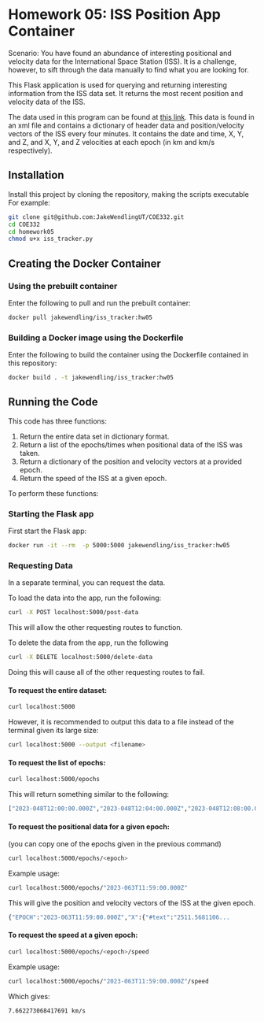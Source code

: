 # Homework 05: ISS Position App Container

Scenario: You have found an abundance of interesting positional and velocity data for the International Space Station (ISS). It is a challenge, however, to sift through the data manually to find what you are looking for. 

This Flask application is used for querying and returning interesting information from the ISS data set. It returns the most recent position and velocity data of the ISS.

The data used in this program can be found at [this link](https://spotthestation.nasa.gov/trajectory_data.cfm). This data is found in an xml file and contains a dictionary of header data and position/velocity vectors of the ISS every four minutes. It contains the date and time, X, Y, and Z, and X, Y, and Z velocities at each epoch (in km and km/s respectively).

## Installation

Install this project by cloning the repository, making the scripts executable
For example:

```bash
git clone git@github.com:JakeWendlingUT/COE332.git
cd COE332
cd homework05
chmod u+x iss_tracker.py
```

## Creating the Docker Container
### Using the prebuilt container
Enter the following to pull and run the prebuilt container:
```bash
docker pull jakewendling/iss_tracker:hw05
```
### Building a Docker image using the Dockerfile
Enter the following to build the container using the Dockerfile contained in this repository:
```bash
docker build . -t jakewendling/iss_tracker:hw05
```
## Running the Code

This code has three functions:
1. Return the entire data set in dictionary format.
2. Return a list of the epochs/times when positional data of the ISS was taken.
3. Return a dictionary of the position and velocity vectors at a provided epoch.
4. Return the speed of the ISS at a given epoch.

To perform these functions:

### Starting the Flask app
First start the Flask app:
```bash
docker run -it --rm  -p 5000:5000 jakewendling/iss_tracker:hw05
```

### Requesting Data
In a separate terminal, you can request the data.

To load the data into the app, run the following:
```bash
curl -X POST localhost:5000/post-data
```
This will allow the other requesting routes to function.

To delete the data from the app, run the following
```bash
curl -X DELETE localhost:5000/delete-data
```
Doing this will cause all of the other requesting routes to fail.

#### To request the entire dataset:
```bash
curl localhost:5000
```
However, it is recommended to output this data to a file instead of the terminal given its large size:
```bash
curl localhost:5000 --output <filename>
```
#### To request the list of epochs:
```bash
curl localhost:5000/epochs
```
This will return something similar to the following:
```bash
["2023-048T12:00:00.000Z","2023-048T12:04:00.000Z","2023-048T12:08:00.000Z",...
```
#### To request the positional data for a given epoch:
(you can copy one of the epochs given in the previous command)
```bash
curl localhost:5000/epochs/<epoch>
```
Example usage:
```bash
curl localhost:5000/epochs/"2023-063T11:59:00.000Z"
```
This will give the position and velocity vectors of the ISS at the given epoch.
```bash
{"EPOCH":"2023-063T11:59:00.000Z","X":{"#text":"2511.5681106...
```
#### To request the speed at a given epoch:
```bash
curl localhost:5000/epochs/<epoch>/speed
```
Example usage:
```bash
curl localhost:5000/epochs/"2023-063T11:59:00.000Z"/speed
```
Which gives:
```bash
7.662273068417691 km/s
```